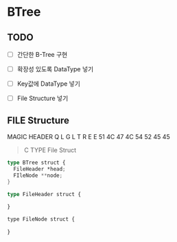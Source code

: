 # BTree



## TODO

- [ ] 간단한 B-Tree 구현
- [ ] 확장성 있도록 DataType 넣기
- [ ] Key값에 DataType 넣기
- [ ] File Structure 넣기



## FILE Structure

MAGIC HEADER
Q  L  G  L  T  R  E  E
51 4C 47 4C 54 52 45 45



> C TYPE File Struct

```rust
type BTree struct {
  FileHeader *head;
  FIleNode **node;
}

type FileHeader struct {
  
}

type FileNode struct {
  
}
```
